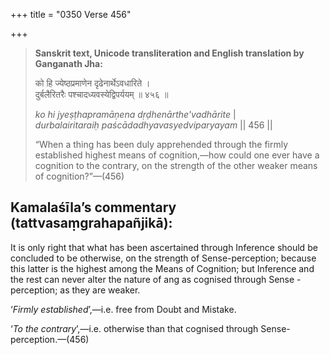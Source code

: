 +++
title = "0350 Verse 456"

+++
> **Sanskrit text, Unicode transliteration and English translation by Ganganath Jha:** 
>
> को हि ज्येष्ठप्रमाणेन दृढेनार्थेऽवधारिते ।  
> दुर्बलैरितरैः पश्चादध्यवस्येद्विपर्ययम् ॥ ४५६ ॥ 
>
> *ko hi jyeṣṭhapramāṇena dṛḍhenārthe'vadhārite* \|  
> *durbalairitaraiḥ paścādadhyavasyedviparyayam* \|\| 456 \|\| 
>
> “When a thing has been duly apprehended through the firmly established highest means of cognition,—how could one ever have a cognition to the contrary, on the strength of the other weaker means of cognition?”—(456)



## Kamalaśīla’s commentary (tattvasaṃgrahapañjikā):

It is only right that what has been ascertained through Inference should be concluded to be otherwise, on the strength of Sense-perception; because this latter is the highest among the Means of Cognition; but Inference and the rest can never alter the nature of ang as cognised through Sense -perception; as they are weaker.

‘*Firmly established*’,—i.e. free from Doubt and Mistake.

‘*To the contrary*’,—i.e. otherwise than that cognised through Sense-perception.—(456)


